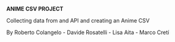 **ANIME CSV PROJECT**

Collecting data from and API and creating an Anime CSV

By Roberto Colangelo - Davide Rosatelli - Lisa Aita - Marco Cretí
